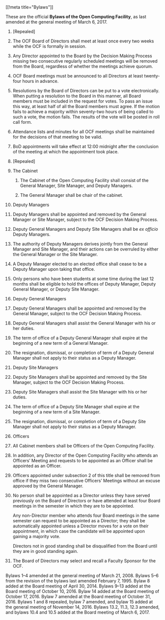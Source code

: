 [[!meta title="Bylaws"]]


These are the official **Bylaws of the Open Computing Facility**, as last
amended at the general meeting of March 6, 2017.

1. [Repealed]

2. The OCF Board of Directors shall meet at least once every two weeks while
   the OCF is formally in session.

3. Any Director appointed to the Board by the Decision Making Process missing
   two consecutive regularly scheduled meetings will be removed from the Board,
   regardless of whether the meetings achieve quorum.

4. OCF Board meetings must be announced to all Directors at least twenty-four
   hours in advance.

5. Resolutions by the Board of Directors can be put to a vote electronically.
   When putting a resolution to the Board in this manner, all Board members
   must be included in the request for votes. To pass an issue this way, at
   least half of all the Board members must agree. If the motion fails to
   achieve a majority within seventy-two hours of being called to such a vote,
   the motion fails. The results of the vote will be posted in roll call form.

6. Attendance lists and minutes for all OCF meetings shall be maintained for
   the decisions of that meeting to be valid.

7. BoD appointments will take effect at 12:00 midnight after the conclusion of
   the meeting at which the appointment took place.

8. [Repealed]

9. The Cabinet

   1. The Cabinet of the Open Computing Facility shall consist of the General
      Manager, Site Manager, and Deputy Managers.

   2. The General Manager shall be chair of the cabinet.

10. Deputy Managers

   1. Deputy Managers shall be appointed and removed by the General Manager or
      Site Manager, subject to the OCF Decision Making Process.

   2. Deputy General Managers and Deputy Site Managers shall be _ex officio_
      Deputy Managers.

   3. The authority of Deputy Managers derives jointly from the General Manager
      and Site Manager, and their actions can be overruled by either the
      General Manager or the Site Manager.

   4. A Deputy Manager elected to an elected office shall cease to be a Deputy
      Manager upon taking that office.

   5. Only persons who have been students at some time during the last 12
      months shall be eligible to hold the offices of Deputy Manager, Deputy
      General Manager, or Deputy Site Manager.

11. Deputy General Managers

   1. Deputy General Managers shall be appointed and removed by the General
      Manager, subject to the OCF Decision Making Process.

   2. Deputy General Managers shall assist the General Manager with his or her
      duties.

   3. The term of office of a Deputy General Manager shall expire at the
      beginning of a new term of a General Manager.

   4. The resignation, dismissal, or completion of term of a Deputy General
      Manager shall not apply to their status as a Deputy Manager.

12. Deputy Site Managers

   1. Deputy Site Managers shall be appointed and removed by the Site Manager,
      subject to the OCF Decision Making Process.

   2. Deputy Site Managers shall assist the Site Manager with his or her
      duties.

   3. The term of office of a Deputy Site Manager shall expire at the beginning
      of a new term of a Site Manager.

   4. The resignation, dismissal, or completion of term of a Deputy Site
      Manager shall not apply to their status as a Deputy Manager.

13. Officers

   1. All Cabinet members shall be Officers of the Open Computing Facility.

   2. In addition, any Director of the Open Computing Facility who attends an
      Officers’ Meeting and requests to be appointed as an Officer shall be
      appointed as an Officer.

   3. Officers appointed under subsection 2 of this title shall be removed from
      office if they miss two consecutive Officers’ Meetings without an excuse
      approved by the General Manager.

14. No person shall be appointed as a Director unless they have served
    previously on the Board of Directors or have attended at least four Board
    meetings in the semester in which they are to be appointed.

    Any non-Director member who attends four Board meetings in the same
    semester can request to be appointed as a Director; they shall be
    automatically appointed unless a Director moves for a vote on their
    appointment, in which case the candidate will be appointed upon gaining a
    majority vote.

    Directors not in good standing shall be disqualified from the Board until
    they are in good standing again.

15. The Board of Directors may select and recall a Faculty Sponsor for the OCF.

Bylaws 1–4 amended at the general meeting of March 21, 2008. Bylaws 5–6 from
the revision of the bylaws last amended February 7, 1995. Bylaw 8 added at the
Board meeting of April 30, 2014. Bylaws 9–13 added at the Board meeting of
October 10, 2016. Bylaw 14 added at the Board meeting of October 17, 2016.
Bylaw 7 amended at the Board meeting of October 31, 2016. Bylaws 1 and 8
repealed, bylaw 7 amended, and bylaw 15 added at the general meeting of
November 14, 2016. Bylaws 13.2, 11.3, 12.3 amended, and bylaws 10.4 and 10.5
added at the Board meeting of March 6, 2017.

